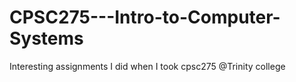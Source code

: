 # CPSC275---Intro-to-Computer-Systems
Interesting assignments I did when I took cpsc275 @Trinity college
